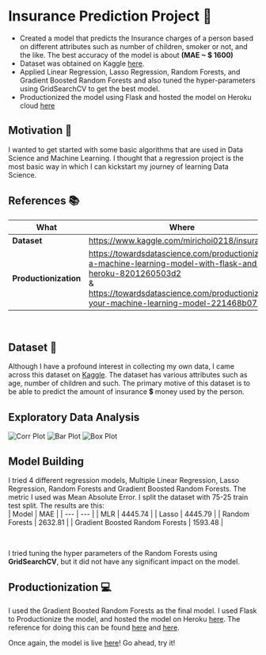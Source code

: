 # Insurance Prediction Project 🏥

- Created a model that predicts the Insurance charges of a person based on different attributes such as number of children, smoker or not, and the like. The best accuracy of the model is about <b>(MAE ~ $ 1600)</b>
- Dataset was obtained on Kaggle [here](https://www.kaggle.com/mirichoi0218/insurance).
- Applied Linear Regression, Lasso Regression, Random Forests, and Gradient Boosted Random Forests and also tuned the hyper-parameters using GridSearchCV to get the best model.
- Productionized the model using Flask and hosted the model on Heroku cloud [here](https://flask-health-insurance.herokuapp.com/)

## Motivation 💪

I wanted to get started with some basic algorithms that are used in Data Science and Machine Learning. I thought that a regression project is the most basic way in which I can kickstart my journey of learning Data Science.

## References 📚

| What | Where | 
| --- | --- |
| <b>Dataset</b> | https://www.kaggle.com/mirichoi0218/insurance | 
| <b>Productionization</b> | https://towardsdatascience.com/productionize-a-machine-learning-model-with-flask-and-heroku-8201260503d2 <br> & <br> https://towardsdatascience.com/productionizing-your-machine-learning-model-221468b0726d |
<br>

## Dataset 💾

Although I have a profound interest in collecting my own data, I came across this dataset on [Kaggle](https://www.kaggle.com/mirichoi0218/insurance).
The dataset has various attributes such as age, number of children and such. The primary motive of this dataset is to be able to predict the amount of insurance 💲 money used by the person.

## Exploratory Data Analysis

![Corr Plot](https://github.com/rajatrc1705/DataScienceProjects/blob/main/Insurance/Images/corr_plot.png)
![Bar Plot](https://github.com/rajatrc1705/DataScienceProjects/blob/main/Insurance/Images/bar_plot.png)
![Box Plot](https://github.com/rajatrc1705/DataScienceProjects/blob/main/Insurance/Images/box_plot.png)

## Model Building

I tried 4 different regression models, Multiple Linear Regression, Lasso Regression, Random Forests and Gradient Boosted Random Forests. The metric I used was Mean Absolute Error. I split the dataset with 75-25 train test split.
The results are this:
<br>
| Model | MAE |
| --- | --- |
| MLR | 4445.74 |
| Lasso | 4445.79 |
| Random Forests | 2632.81 |
| Gradient Boosted Random Forests | 1593.48 |

<br>

I tried tuning the hyper parameters of the Random Forests using <b>GridSearchCV</b>, but it did not have any significant impact on the model.

## Productionization 💻

I used the Gradient Boosted Random Forests as the final model. I used Flask to Productionize the model, and hosted the model on Heroku [here](https://flask-health-insurance.herokuapp.com/). The reference for doing this can be found [here](https://towardsdatascience.com/productionize-a-machine-learning-model-with-flask-and-heroku-8201260503d2) and [here](https://towardsdatascience.com/productionizing-your-machine-learning-model-221468b0726d).

Once again, the model is live [here](https://flask-health-insurance.herokuapp.com/)!
Go ahead, try it!
